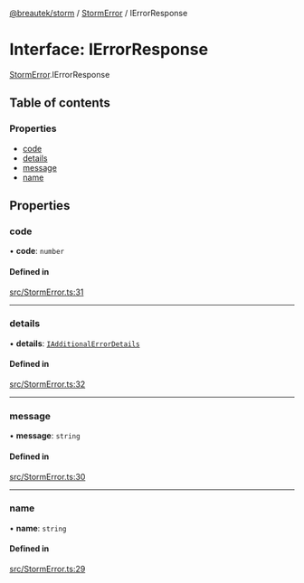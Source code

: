 [@breautek/storm](../README.md) / [StormError](../modules/StormError.md) / IErrorResponse

# Interface: IErrorResponse

[StormError](../modules/StormError.md).IErrorResponse

## Table of contents

### Properties

- [code](StormError.IErrorResponse.md#code)
- [details](StormError.IErrorResponse.md#details)
- [message](StormError.IErrorResponse.md#message)
- [name](StormError.IErrorResponse.md#name)

## Properties

### code

• **code**: `number`

#### Defined in

[src/StormError.ts:31](https://github.com/breautek/storm/blob/477d756/src/StormError.ts#L31)

___

### details

• **details**: [`IAdditionalErrorDetails`](StormError.IAdditionalErrorDetails.md)

#### Defined in

[src/StormError.ts:32](https://github.com/breautek/storm/blob/477d756/src/StormError.ts#L32)

___

### message

• **message**: `string`

#### Defined in

[src/StormError.ts:30](https://github.com/breautek/storm/blob/477d756/src/StormError.ts#L30)

___

### name

• **name**: `string`

#### Defined in

[src/StormError.ts:29](https://github.com/breautek/storm/blob/477d756/src/StormError.ts#L29)
